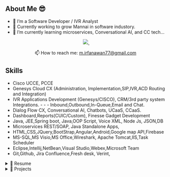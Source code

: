 ## About Me 😎

<!--
**malik-irfan/malik-irfan** is a ✨ _special_ ✨ repository because its `README.md` (this file) appears on your GitHub profile.

Here are some ideas to get you started: -->

- 🔭 I’m a Software Developer / IVR Analyst
- 🦚 Currently working to grow Mannai in software industory.
- 🌱 I’m currently learning microservices, Conversational AI, and CC tech...
<!-- - 👯 I’m looking to collaborate on ...
*- 🤔 I’m looking for help with ...
- 💬 Ask me about ...
- 📫 How to reach me: ...
- 😄 Pronouns: ...
- ⚡ Fun fact: ...
-->

<p align='center'>
 &nbsp;&nbsp;
  <a href="https://linkedin.com/in/im-irfanmalik">
    <img src="https://img.shields.io/badge/linkedin-%230077B5.svg?&style=for-the-badge&logo=linkedin&logoColor=white" />
  </a>&nbsp;&nbsp;
</p>



<p align='center'>
  📫 How to reach me: <a href='mailto:m.irfanawan77@gmail.com'>m.irfanawan77@gmail.com</a>
</p>


## Skills
- Cisco UCCE, PCCE
- Genesys Cloud CX (Administration, Implementation,SIP,IVR,ACD Routing and Integration)
- IVR Applications Development (Genesys/CISCO), CRM/3rd party system Integrations. - - - Inbound,Outbound,In-Queue,Email and Chat.
- Dialog Flow CX, Conversational AI, Chatbots, UCaaS, CCaaS.
- Dashboard,Reports(CUIC/Custom), Finesse Gadget Development
- Java, JEE,Spring boot, Java,OOP Script, Voice XML, Node Js, JSON,DB
- Microservices REST/SOAP, Java Standalone Apps,
- HTML,CSS,JQuery,BootStrap,Angular,Android,Google map API,Firebase
- MS-SQL,MS Visio,MS Office,Wireshark, Apache Tomcat,IIS,Task Scheduler
- Eclipse,Intellij,NetBean,Visual Studio,Webex,Microsoft Team
- Git,Github, Jira Confluence,Fresh desk, Verint, 






<details>
  <summary>📃 Resume</summary>


## Experience

### Telecom & Network Consultant
<div>
    <div align=""> <bold>📆 2023 - Present </bold> </div>
</div>
<div >
    <div align=""> <bold>📍 Mannai Corporation QPSC</bold> </div>
</div>
Leading the call center operations with expertise in IVR applications, Adapter development, report generation(CUIC/Custom) and ensuring smooth UCCE/PCCE and NOC support. Build dynamic IVR call flows integrated with CRM, Verint and 3rd party system, an adapter connecting Freshchat and Verint, reports on customer requirements,handling databases. Build conversation AI chatbot Google dialog flow CX - VXML, Java,JSON,Cisco CUIC,MS SQL,Transact-sql 



### Senior Project Engineer Voice
<div>
    <div align=""> <bold>📆 Dec 21 - Jan 22 </bold> </div>
</div>
<div >
    <div align=""> <bold>📍 Mindbridge</bold> </div>
</div>
Worked with the Mindbridge and Telenor team to oversee the projects comprehensively. Project requirements, designing, developing, testing and deployment. Developed 4 IVR applications and 7+ revamped which decreased 45% agent utilization, dashboard to show customer interaction history.   - VXML, Java,JSON,Cisco CUIC,MS SQL,Transact-sql,Node Js




### Project Development Specialist 
<div>
    <div align=""> <bold>📆 Jul 18- Nov 21 </bold> </div>
</div>
<div >
    <div align=""> <bold>📍 MExpertflow</bold> </div>
</div>
Developed 13+ IVR applications (Self Service, Integrated CRM/3rd party), One Window Finesse Gadget(integrated with multiple backend systems), 7+ Adapters & Microservices. -  VXML, Java,Node Js, Angular, HTML, CSS, Java Script, REST/SOAP, DB,SP,Transact-sql, Docker.  (PTCL, Telenor, Bank Misr, MCB, KCB Bank Kenya)







## Education

- 📖 **Bachelor of Computer Science**\
📆 2013 - 2017\
📍 **University of Sargodha** - Punjab, Pakistan

</details>














<!-- Project Detail -->




<details>
  <summary>📃 Projects</summary>


## Freshchat Text Interaction Capture Adapter
📆 2024

**What is it?**\
The Verint Freshchat Adapter provides organization with the ability to ingest Freshchat messaging, chat interactions into the Verint for use throught the suite of Verint applications.


**How does it work?**\
The Verint Freshcaht Text Interaction Adapter is an out-of-box capability that supports extraction of interaction data from Freshchat APIs and ingestion into Verint EDM.

Once configured, the adapter connects to Freshchat and brings text interactions into Verint EDM in near real-time. Once interactions are available within Verint EDM, they will be normalized among other EDM Interactions and seamlessly available for Search, Replay, Quality Monitoring, Text Analytics any other Verint applications which utilize captured interactions.

The Freshchat Text Interaction Adapter is built with features which ensure that data is not lost and extract data for specific channel. 


**What is required to implement?**\
To implement the Freshchat Interaction Adapter, customer need:
* Freshchat Cloud Environment, Freshchat Messaging
* Verint Engagement Data Management (in addition, Verint Quality Monitoring and Verint Text Analytic)
* API keys and associated configuration values for Freshchat and Verint EDM and/or Text Analytics

<div align="center">
    <img src="./Projects/project_design/Freshchat Text Ingestion Adapter.jpg" width="600" height="400"/>
</div>


**What are the benifits?**\
The Freshchat Text Interaction Adapter key benifits:\
* Help organization manage all their customer interactions in one place through Verint Engagement Data Management (EDM)
* Allow organizations to use Verint Quality Management to evaluate the quality of those interactions which occur through Freshchat communication platform
* Enable Verint Text Analytics to process Freshchat Chat interactions and gain insights through sentiment analysis, categorization, and key driver analysis

</details>



